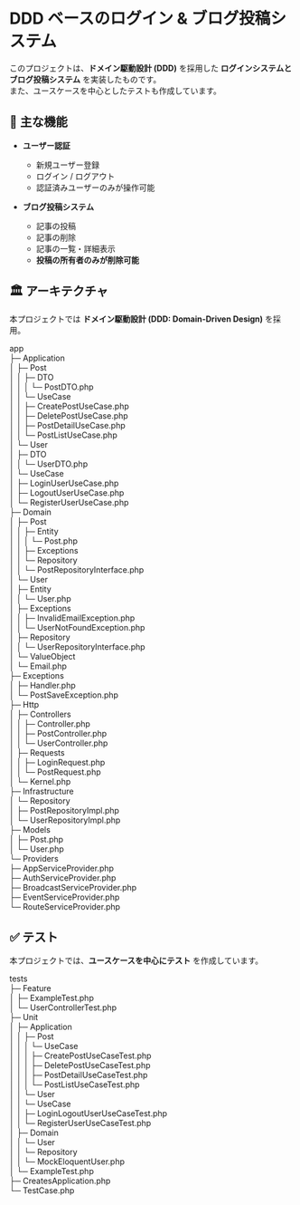 # DDD ベースのログイン & ブログ投稿システム

このプロジェクトは、**ドメイン駆動設計 (DDD)** を採用した **ログインシステムとブログ投稿システム** を実装したものです。  
また、ユースケースを中心としたテストも作成しています。

## 📌 **主な機能**

-   **ユーザー認証**

    -   新規ユーザー登録
    -   ログイン / ログアウト
    -   認証済みユーザーのみが操作可能

-   **ブログ投稿システム**
    -   記事の投稿
    -   記事の削除
    -   記事の一覧・詳細表示
    -   **投稿の所有者のみが削除可能**

## 🏛 **アーキテクチャ**

本プロジェクトでは **ドメイン駆動設計 (DDD: Domain-Driven Design)** を採用。

app  
├─ Application  
│ ├─ Post  
│ │ ├─ DTO  
│ │ │ └─ PostDTO.php  
│ │ └─ UseCase  
│ │ ├─ CreatePostUseCase.php  
│ │ ├─ DeletePostUseCase.php  
│ │ ├─ PostDetailUseCase.php  
│ │ └─ PostListUseCase.php  
│ └─ User  
│ ├─ DTO  
│ │ └─ UserDTO.php  
│ └─ UseCase  
│ ├─ LoginUserUseCase.php  
│ ├─ LogoutUserUseCase.php  
│ └─ RegisterUserUseCase.php  
├─ Domain  
│ ├─ Post  
│ │ ├─ Entity  
│ │ │ └─ Post.php  
│ │ ├─ Exceptions  
│ │ └─ Repository  
│ │ └─ PostRepositoryInterface.php  
│ └─ User  
│ ├─ Entity  
│ │ └─ User.php  
│ ├─ Exceptions  
│ │ ├─ InvalidEmailException.php  
│ │ └─ UserNotFoundException.php  
│ ├─ Repository  
│ │ └─ UserRepositoryInterface.php  
│ └─ ValueObject  
│ └─ Email.php  
├─ Exceptions  
│ ├─ Handler.php  
│ └─ PostSaveException.php  
├─ Http  
│ ├─ Controllers  
│ │ ├─ Controller.php  
│ │ ├─ PostController.php  
│ │ └─ UserController.php  
│ ├─ Requests  
│ │ ├─ LoginRequest.php  
│ │ └─ PostRequest.php  
│ └─ Kernel.php  
├─ Infrastructure  
│ └─ Repository  
│ ├─ PostRepositoryImpl.php  
│ └─ UserRepositoryImpl.php  
├─ Models  
│ ├─ Post.php  
│ └─ User.php  
└─ Providers  
 ├─ AppServiceProvider.php  
 ├─ AuthServiceProvider.php  
 ├─ BroadcastServiceProvider.php  
 ├─ EventServiceProvider.php  
 └─ RouteServiceProvider.php

## ✅ **テスト**

本プロジェクトでは、**ユースケースを中心にテスト** を作成しています。

tests  
├─ Feature  
│ ├─ ExampleTest.php  
│ └─ UserControllerTest.php  
├─ Unit  
│ ├─ Application  
│ │ ├─ Post  
│ │ │ └─ UseCase  
│ │ │ ├─ CreatePostUseCaseTest.php  
│ │ │ ├─ DeletePostUseCaseTest.php  
│ │ │ ├─ PostDetailUseCaseTest.php  
│ │ │ └─ PostListUseCaseTest.php  
│ │ └─ User  
│ │ └─ UseCase  
│ │ ├─ LoginLogoutUserUseCaseTest.php  
│ │ └─ RegisterUserUseCaseTest.php  
│ ├─ Domain  
│ │ └─ User  
│ │ └─ Repository  
│ │ └─ MockEloquentUser.php  
│ └─ ExampleTest.php  
├─ CreatesApplication.php  
└─ TestCase.php
